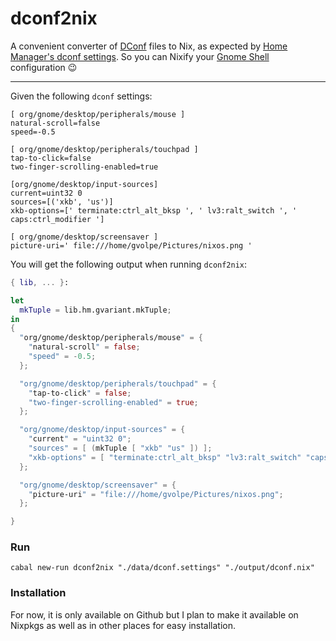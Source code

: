 # dconf2nix

A convenient converter of [DConf](https://wiki.gnome.org/Projects/dconf) files to Nix, as expected by [Home Manager's dconf settings](https://rycee.gitlab.io/home-manager/options.html#opt-dconf.settings). So you can Nixify your [Gnome Shell](https://wiki.gnome.org/Projects/GnomeShell) configuration :wink:

---

Given the following `dconf` settings:

```init
[ org/gnome/desktop/peripherals/mouse ]
natural-scroll=false
speed=-0.5

[ org/gnome/desktop/peripherals/touchpad ]
tap-to-click=false
two-finger-scrolling-enabled=true

[org/gnome/desktop/input-sources]
current=uint32 0
sources=[('xkb', 'us')]
xkb-options=[' terminate:ctrl_alt_bksp ', ' lv3:ralt_switch ', ' caps:ctrl_modifier ']

[ org/gnome/desktop/screensaver ]
picture-uri=' file:///home/gvolpe/Pictures/nixos.png '
```

You will get the following output when running `dconf2nix`:

```nix
{ lib, ... }:

let
  mkTuple = lib.hm.gvariant.mkTuple;
in
{
  "org/gnome/desktop/peripherals/mouse" = {
    "natural-scroll" = false;
    "speed" = -0.5;
  };

  "org/gnome/desktop/peripherals/touchpad" = {
    "tap-to-click" = false;
    "two-finger-scrolling-enabled" = true;
  };

  "org/gnome/desktop/input-sources" = {
    "current" = "uint32 0";
    "sources" = [ (mkTuple [ "xkb" "us" ]) ];
    "xkb-options" = [ "terminate:ctrl_alt_bksp" "lv3:ralt_switch" "caps:ctrl_modifier" ];
  };

  "org/gnome/desktop/screensaver" = {
    "picture-uri" = "file:///home/gvolpe/Pictures/nixos.png";
  };

}
```

### Run

```shell
cabal new-run dconf2nix "./data/dconf.settings" "./output/dconf.nix"
```

### Installation

For now, it is only available on Github but I plan to make it available on Nixpkgs as well as in other places for easy installation.
